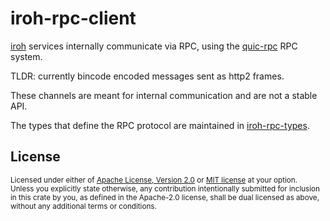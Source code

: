 # iroh-rpc-client

[iroh](https://github.com/n0-computer/iroh) services internally communicate via
RPC, using the [quic-rpc](https://github.com/n0-computer/quic-rpc) RPC system.

TLDR: currently bincode encoded messages sent as http2 frames.

These channels are meant for internal communication and are not a stable API.

The types that define the RPC protocol are maintained in
[iroh-rpc-types](https://github.com/n0-computer/iroh/tree/main/iroh-rpc-types).

## License

<sup>
Licensed under either of <a href="LICENSE-APACHE">Apache License, Version
2.0</a> or <a href="LICENSE-MIT">MIT license</a> at your option.
</sup>

<br/>

<sub>
Unless you explicitly state otherwise, any contribution intentionally submitted
for inclusion in this crate by you, as defined in the Apache-2.0 license, shall
be dual licensed as above, without any additional terms or conditions.
</sub>

